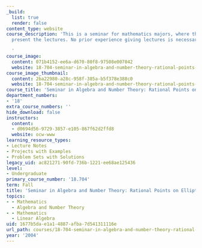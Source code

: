 ```yaml
---
_build:
  list: true
  render: false
content_type: website
course_description: 'This is a seminar for mathematics majors, where the students
  present the lectures. No prior experience giving lectures is necessary.

  '
course_image:
  content: 071b4152-ee6a-d670-80f8-97508e007042
  website: 18-704-seminar-in-algebra-and-number-theory-rational-points-on-elliptic-curves-fall-2004
course_image_thumbnail:
  content: 2ba22980-a28c-958f-385a-b5f378e388c0
  website: 18-704-seminar-in-algebra-and-number-theory-rational-points-on-elliptic-curves-fall-2004
course_title: 'Seminar in Algebra and Number Theory: Rational Points on Elliptic Curves'
department_numbers:
- '18'
extra_course_numbers: ''
hide_download: false
instructors:
  content:
  - d0694d56-9729-3857-e105-867f62d2ffd8
  website: ocw-www
learning_resource_types:
- Lecture Notes
- Projects with Examples
- Problem Sets with Solutions
legacy_uid: ac821271-90fd-736b-1221-ee68ae125436
level:
- Undergraduate
primary_course_number: '18.704'
term: Fall
title: 'Seminar in Algebra and Number Theory: Rational Points on Elliptic Curves'
topics:
- - Mathematics
  - Algebra and Number Theory
- - Mathematics
  - Linear Algebra
uid: 1677b5da-e1a1-4887-afba-7d541311116e
url_path: courses/18-704-seminar-in-algebra-and-number-theory-rational-points-on-elliptic-curves-fall-2004
year: '2004'
---
```

